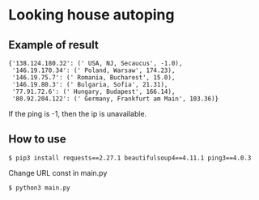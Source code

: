 # Looking house autoping

## Example of result

```
{'138.124.180.32': (' USA, NJ, Secaucus', -1.0),
 '146.19.170.34': (' Poland, Warsaw', 174.23),
 '146.19.75.7': (' Romania, Bucharest', 15.0),
 '146.19.80.3': (' Bulgaria, Sofia', 21.31),
 '77.91.72.6': (' Hungary, Budapest', 166.14),
 '80.92.204.122': (' Germany, Frankfurt am Main', 103.36)}
```

If the ping is -1, then the ip is unavailable.

## How to use

```
$ pip3 install requests==2.27.1 beautifulsoup4==4.11.1 ping3==4.0.3
```

Change URL const in main.py

```
$ python3 main.py
```

